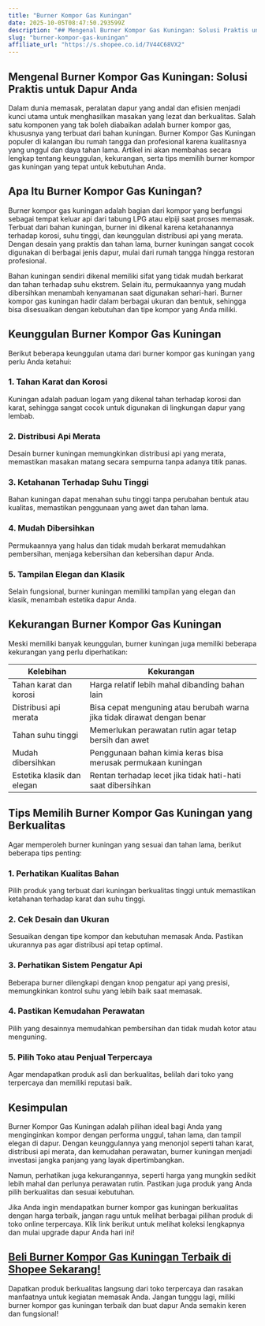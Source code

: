```yaml
---
title: "Burner Kompor Gas Kuningan"
date: 2025-10-05T08:47:50.293599Z
description: "## Mengenal Burner Kompor Gas Kuningan: Solusi Praktis untuk Dapur Anda..."
slug: "burner-kompor-gas-kuningan"
affiliate_url: "https://s.shopee.co.id/7V44C68VX2"
---
```

## Mengenal Burner Kompor Gas Kuningan: Solusi Praktis untuk Dapur Anda

Dalam dunia memasak, peralatan dapur yang andal dan efisien menjadi kunci utama untuk menghasilkan masakan yang lezat dan berkualitas. Salah satu komponen yang tak boleh diabaikan adalah burner kompor gas, khususnya yang terbuat dari bahan kuningan. Burner Kompor Gas Kuningan populer di kalangan ibu rumah tangga dan profesional karena kualitasnya yang unggul dan daya tahan lama. Artikel ini akan membahas secara lengkap tentang keunggulan, kekurangan, serta tips memilih burner kompor gas kuningan yang tepat untuk kebutuhan Anda.

## Apa Itu Burner Kompor Gas Kuningan?

Burner kompor gas kuningan adalah bagian dari kompor yang berfungsi sebagai tempat keluar api dari tabung LPG atau elpiji saat proses memasak. Terbuat dari bahan kuningan, burner ini dikenal karena ketahanannya terhadap korosi, suhu tinggi, dan keunggulan distribusi api yang merata. Dengan desain yang praktis dan tahan lama, burner kuningan sangat cocok digunakan di berbagai jenis dapur, mulai dari rumah tangga hingga restoran profesional.

Bahan kuningan sendiri dikenal memiliki sifat yang tidak mudah berkarat dan tahan terhadap suhu ekstrem. Selain itu, permukaannya yang mudah dibersihkan menambah kenyamanan saat digunakan sehari-hari. Burner kompor gas kuningan hadir dalam berbagai ukuran dan bentuk, sehingga bisa disesuaikan dengan kebutuhan dan tipe kompor yang Anda miliki.

## Keunggulan Burner Kompor Gas Kuningan

Berikut beberapa keunggulan utama dari burner kompor gas kuningan yang perlu Anda ketahui:

### 1. Tahan Karat dan Korosi
Kuningan adalah paduan logam yang dikenal tahan terhadap korosi dan karat, sehingga sangat cocok untuk digunakan di lingkungan dapur yang lembab.

### 2. Distribusi Api Merata
Desain burner kuningan memungkinkan distribusi api yang merata, memastikan masakan matang secara sempurna tanpa adanya titik panas.

### 3. Ketahanan Terhadap Suhu Tinggi
Bahan kuningan dapat menahan suhu tinggi tanpa perubahan bentuk atau kualitas, memastikan penggunaan yang awet dan tahan lama.

### 4. Mudah Dibersihkan
Permukaannya yang halus dan tidak mudah berkarat memudahkan pembersihan, menjaga kebersihan dan kebersihan dapur Anda.

### 5. Tampilan Elegan dan Klasik
Selain fungsional, burner kuningan memiliki tampilan yang elegan dan klasik, menambah estetika dapur Anda.

## Kekurangan Burner Kompor Gas Kuningan

Meski memiliki banyak keunggulan, burner kuningan juga memiliki beberapa kekurangan yang perlu diperhatikan:

| Kelebihan | Kekurangan |
|--------------|--------------|
| Tahan karat dan korosi | Harga relatif lebih mahal dibanding bahan lain |
| Distribusi api merata | Bisa cepat menguning atau berubah warna jika tidak dirawat dengan benar |
| Tahan suhu tinggi | Memerlukan perawatan rutin agar tetap bersih dan awet |
| Mudah dibersihkan | Penggunaan bahan kimia keras bisa merusak permukaan kuningan |
| Estetika klasik dan elegan | Rentan terhadap lecet jika tidak hati-hati saat dibersihkan |

## Tips Memilih Burner Kompor Gas Kuningan yang Berkualitas

Agar memperoleh burner kuningan yang sesuai dan tahan lama, berikut beberapa tips penting:

### 1. Perhatikan Kualitas Bahan
Pilih produk yang terbuat dari kuningan berkualitas tinggi untuk memastikan ketahanan terhadap karat dan suhu tinggi.

### 2. Cek Desain dan Ukuran
Sesuaikan dengan tipe kompor dan kebutuhan memasak Anda. Pastikan ukurannya pas agar distribusi api tetap optimal.

### 3. Perhatikan Sistem Pengatur Api
Beberapa burner dilengkapi dengan knop pengatur api yang presisi, memungkinkan kontrol suhu yang lebih baik saat memasak.

### 4. Pastikan Kemudahan Perawatan
Pilih yang desainnya memudahkan pembersihan dan tidak mudah kotor atau menguning.

### 5. Pilih Toko atau Penjual Terpercaya
Agar mendapatkan produk asli dan berkualitas, belilah dari toko yang terpercaya dan memiliki reputasi baik.

## Kesimpulan

Burner Kompor Gas Kuningan adalah pilihan ideal bagi Anda yang menginginkan kompor dengan performa unggul, tahan lama, dan tampil elegan di dapur. Dengan keunggulannya yang menonjol seperti tahan karat, distribusi api merata, dan kemudahan perawatan, burner kuningan menjadi investasi jangka panjang yang layak dipertimbangkan.

Namun, perhatikan juga kekurangannya, seperti harga yang mungkin sedikit lebih mahal dan perlunya perawatan rutin. Pastikan juga produk yang Anda pilih berkualitas dan sesuai kebutuhan.

Jika Anda ingin mendapatkan burner kompor gas kuningan berkualitas dengan harga terbaik, jangan ragu untuk melihat berbagai pilihan produk di toko online terpercaya. Klik link berikut untuk melihat koleksi lengkapnya dan mulai upgrade dapur Anda hari ini!

## **[Beli Burner Kompor Gas Kuningan Terbaik di Shopee Sekarang!](https://s.shopee.co.id/7V44C68VX2)**

Dapatkan produk berkualitas langsung dari toko terpercaya dan rasakan manfaatnya untuk kegiatan memasak Anda. Jangan tunggu lagi, miliki burner kompor gas kuningan terbaik dan buat dapur Anda semakin keren dan fungsional!